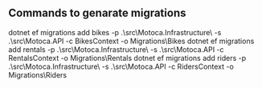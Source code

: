 ## Commands to genarate migrations
dotnet ef migrations add bikes -p .\src\Motoca.Infrastructure\ -s .\src\Motoca.API -c BikesContext -o Migrations\Bikes
dotnet ef migrations add rentals -p .\src\Motoca.Infrastructure\ -s .\src\Motoca.API -c RentalsContext -o Migrations\Rentals
dotnet ef migrations add riders -p .\src\Motoca.Infrastructure\ -s .\src\Motoca.API -c RidersContext -o Migrations\Riders